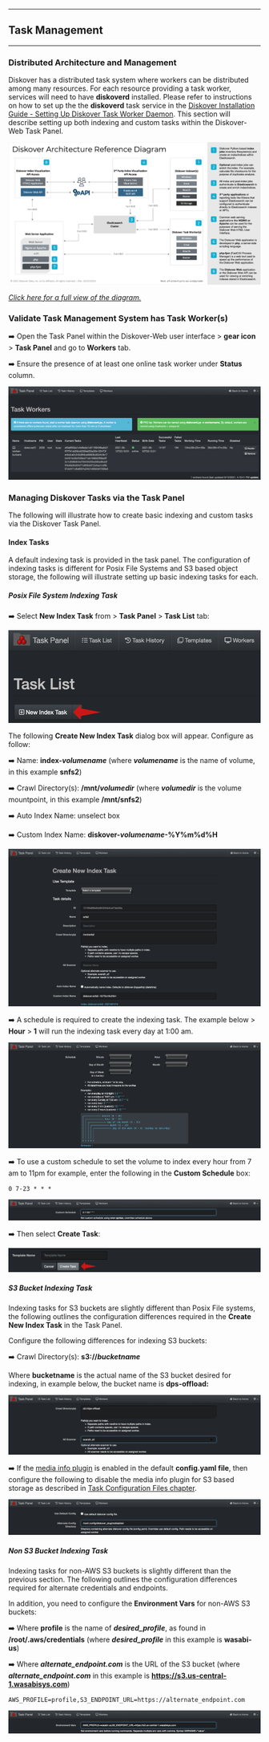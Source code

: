 ___
## <a id="task_management"></a>Task Management
___

### Distributed Architecture and Management

Diskover has a distributed task system where workers can be distributed among many resources. For each resource providing a task worker, services will need to have  **diskoverd**  installed. Please refer to instructions on how to set up the the  **diskoverd** task service in the [Diskover Installation Guide - Setting Up Diskover Task Worker Daemon](https://www.diskoverdata.com/resources/documentation/). This section will describe setting up both indexing and custom tasks within the Diskover-Web Task Panel.

![Image: Diskover Architecture Reference Diagram](images/diagram_diskover_architecture_reference_generic_with_border.png)

_[Click here for a full view of the diagram.](images/diagram_diskover_architecture_reference_generic_with_border.png)_

### Validate Task Management System has Task Worker(s)

➡️ Open the Task Panel within the Diskover-Web user interface > **gear icon** > **Task Panel** and go to **Workers** tab.

➡️ Ensure the presence of at least one online task worker under **Status** column.

![Image: Tasks Management System](images/image_tasks_task_panel_management_task_workers.png)

### Managing Diskover Tasks via the Task Panel

The following will illustrate how to create basic indexing and custom tasks via the Diskover Task Panel.

#### Index Tasks

A default indexing task is provided in the task panel. The configuration of indexing tasks is different for Posix File Systems and S3 based object storage, the following will illustrate setting up basic indexing tasks for each.

##### Posix File System Indexing Task

➡️ Select **New Index Task** from > **Task Panel** > **Task List** tab:

![Image: New Index Task Selection](images/image_tasks_task_panel_new_index_task_creation_button.png)

The following **Create New Index Task** dialog box will appear. Configure as follow:

➡️ Name: **index-_volumename_** (where _**volumename**_ is the name of volume, in this example **snfs2**)

➡️ Crawl Directory(s): **/mnt/_volumedir_** (where _**volumedir**_ is the volume mountpoint, in this example **/mnt/snfs2**)

➡️ Auto Index Name: unselect box

➡️ Custom Index Name: **diskover-_volumename_-%Y%m%d%H**

![Image: New Index Task Creation](images/image_tasks_task_panel_custom_index_name.png)

➡️ A schedule is required to create the indexing task. The example below > **Hour** > **1** will run the indexing task every day at 1:00 am.

![Image 1 - Configure Schedule for New Index Task](images/image_tasks_task_panel_schedule_indexing_task.png)

➡️ To use a custom schedule to set the volume to index every hour from 7 am to 11pm for example, enter the following in the  **Custom Schedule**  box:
```
0 7-23 * * *
```

![Image: Custom Schedule Configuration](images/image_tasks_task_panel_schedule_custom_indexing_task.png)

➡️ Then select **Create Task**:

![Image: Create Task](images/image_tasks_task_panel_create_task_button.png)

##### S3 Bucket Indexing Task

Indexing tasks for S3 buckets are slightly different than Posix File systems, the following outlines the configuration differences required in the **Create New Index Task** in the Task Panel.

Configure the following differences for indexing S3 buckets:

➡️ Crawl Directory(s): **s3://_bucketname_**

Where **bucketname** is the actual name of the S3 bucket desired for indexing, in example below, the bucket name is **dps-offload:**

![Image: S3 Bucket Indexing Task Configuration](images/image_tasks_task_panel_s3_bucket_indexing_task_config.png)

➡️ If the [media info plugin](#media_info_plugin) is enabled in the default **config.yaml file**, then configure the following to disable the media info plugin for S3 based storage as described in [Task Configuration Files chapter](#task_config_files).

![Image: Disable Media Info Plugin for S3 Based Storage](images/image_tasks_task_panel_disable_media_info_plugin_for_s3_storage.png)

##### Non S3 Bucket Indexing Task

Indexing tasks for non-AWS S3 buckets is slightly different than the previous section. The following outlines the configuration differences required for alternate credentials and endpoints.

In addition, you need to configure the **Environment Vars** for non-AWS S3 buckets:

➡️ Where **profile** is the name of **_desired_profile_**, as found in **/root/.aws/credentials** (where **_desired_profile_** in this example is **wasabi-us**)

➡️ Where **_alternate_endpoint.com_** is the URL of the S3 bucket (where **_alternate_endpoint.com_** in this example is **https://s3.us-central-1.wasabisys.com**)
```
AWS_PROFILE=profile,S3_ENDPOINT_URL=https://alternate_endpoint.com
```

![Image: Non S3 Bucket Indexing Task Configuration](images/image_tasks_task_panel_s3_bucket_alternate_endpoint.png)
